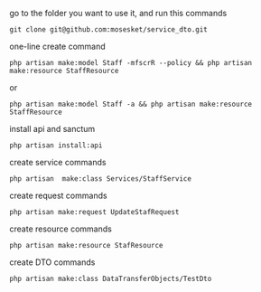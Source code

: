 go to the folder you want to use it, and run this commands
```
git clone git@github.com:mosesket/service_dto.git
```


one-line create command
```
php artisan make:model Staff -mfscrR --policy && php artisan make:resource StaffResource

```
or 
```
php artisan make:model Staff -a && php artisan make:resource StaffResource
```


install api and sanctum
```
php artisan install:api
```

create service commands
```
php artisan  make:class Services/StaffService
```

create request commands
```
php artisan make:request UpdateStafRequest
```

create resource commands
```
php artisan make:resource StafResource 
```

create DTO commands
```
php artisan make:class DataTransferObjects/TestDto 
```
